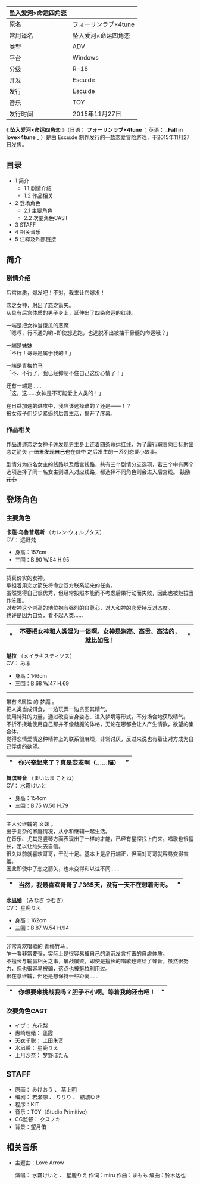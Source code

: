 |  坠入爱河×命运四角恋  ||
|---|---|
|原名  |  フォーリンラブ×4tune   |
|常用译名  |  坠入爱河×命运四角恋   |
|类型  |  ADV   |
|平台  |  Windows   |
|分级  |  R-18   |
|开发  |  Escu:de   |
|发行  |  Escu:de   |
|音乐  |  TOY   |
|发行时间  |  2015年11月27日   |
  
《 **坠入爱河×命运四角恋** 》（日语：  **フォーリンラブ×4tune** ；英语：  _**Fall in love×4tune** _ ）是由
Escu:de  制作发行的一款恋爱冒险游戏，于2015年11月27日发售。

##  目录

  * 1  简介 
    * 1.1  剧情介绍 
    * 1.2  作品相关 
  * 2  登场角色 
    * 2.1  主要角色 
    * 2.2  次要角色CAST 
  * 3  STAFF 
  * 4  相关音乐 
  * 5  注释及外部链接 

##  简介

###  剧情介绍

后宫体质，爆发吧！不对，我来让它爆发！

恋之女神，射出了恋之箭矢。  
从具有后宫体质的男子身上，延伸出了四条命运的红线。

一端是把女神当傻瓜的恶魔  
「嗯哼，行不通的哟~即使想逃跑，也逃脱不出被抽干骨髓的命运哦？」

一端是妹妹  
「不行！哥哥是属于我的！」

一端是青梅竹马  
「不、不行了，我已经抑制不住自己这份心情了！」

还有一端是……  
「这，这……女神是不可能爱上人类的！」

在日益加速的进攻中，我应该选择谁的？还是——！？  
被女孩子们步步紧逼的后宫生活，揭开了序幕。

###  作品相关

作品讲述恋之女神卡莲发现男主身上连着四条命运红线，为了履行职责向目标射出恋之箭矢 ~~，结果发现自己也在其中~~ 之后发生的一系列恋爱小故事。

剧情分为四名女主的线路以及后宫线路，共有三个剧情分支选项，若三个中有两个选项选择了同一名女主则进入对应线路，都选择不同角色则会进入后宫线。 ~~鼓励花心~~

##  登场角色

###  主要角色

**卡莲·乌鲁普塔斯** （カレン·ウォルプタス）  
CV：  远野梵

  * 身高：157cm 
  * 三围：B.90 W.54 H.95 

* * *

货真价实的女神。  
承担着用恋之箭矢将命定双方联系起来的任务。  
虽然觉得自己很优秀，但经常按照本能而不考虑后果行动而失败，因此也被魅拉当作笨蛋。  
对女神这个崇高的地位抱有强烈的自尊心，对人和神的恋爱持反对态度。  
也许是因为自负，看不起人类……

|  “  |  不要把女神和人类混为一谈啊。女神是崇高、高贵、高洁的，就比如我！  |  ”   
---|---|---  
  
**魅拉** （メイラキスティソス）  
CV：  みる

  * 身高：146cm 
  * 三围：B.68 W.47 H.69 

* * *

带有  S属性  的  梦魔  。  
把人类当成饵食，一边玩弄一边贪图其精气。  
使用特殊的力量，通过改变自身姿态、进入梦境等形式，不分场合地获取精气。  
不折不挠地使用自己那并不像魅魔的体格，无论在哪都会让人产生情欲，欲望的集合体。  
觉得恋情爱情这种精神上的联系很麻烦，非常讨厌，反过来说也有着让对方成为自己俘虏的欲望。

|  “  |  你兴奋起来了？真是变态啊（……瞄）  |  ”   
---|---|---  
  
**舞滨琴音** （まいはま ことね）  
CV：  水霧けいと

  * 身高：154cm 
  * 三围：B.75 W.50 H.79 

* * *

主人公继辅的  义妹  。  
出于复杂的家庭情况，从小和继辅一起生活。  
在音乐、尤其是竖琴方面表现出了一样的才能，已经有星探找上门来。唱歌也很擅长，足以让䌷失去自信。  
很久以前就喜欢哥哥，干劲十足。基本上是品行端正，但面对哥哥就容易变得害羞。  
因此即使中了恋之箭矢，也未变得和以往不同……

|  “  |  当然，我最喜欢哥哥了♪365天，没有一天不在想着哥哥。  |  ”   
---|---|---  
  
**水凪䌷** （みなぎ つむぎ）  
CV：  星鹿りえ

  * 身高：162cm 
  * 三围：B.87 W.54 H.94 

* * *

非常喜欢唱歌的  青梅竹马  。  
乍一看非常要强，实际上是很容易被自己的消沉发言打击的自虐体质。  
不擅长与输赢相关之事，屡战屡败，即使是擅长的唱歌也败给了琴音。虽然很努力，但也很容易被骗，这点也被魅拉利用过。  
很在意继辅，但还是想保持一些距离……

|  “  |  你想要来挑战我吗？胆子不小啊。等着我的还击吧！  |  ”   
---|---|---  
  
###  次要角色CAST

  * イヴ：  东花梨 
  * 惠崎理绪：  蓬霞 
  * 天衣千聪：  上田朱音 
  * 水凪瞬：  星鹿りえ 
  * 上月沙奈：  梦野ぼたん 

##  STAFF

  * 原画：  みけおう  、  草上明 
  * 编剧：  若瀬諒  、  りりり  、  結城ゆき 
  * 程序：KIT 
  * 音乐：TOY（Studio Primitive） 
  * CG监督：  クスノキ 
  * 背景：望月侑 

##  相关音乐

  * 主题曲：Love Arrow 

     演唱：  水霧けいと  、  星鹿りえ 
     作词：miru 
     作曲：まもも 
     编曲：铃木达也 
